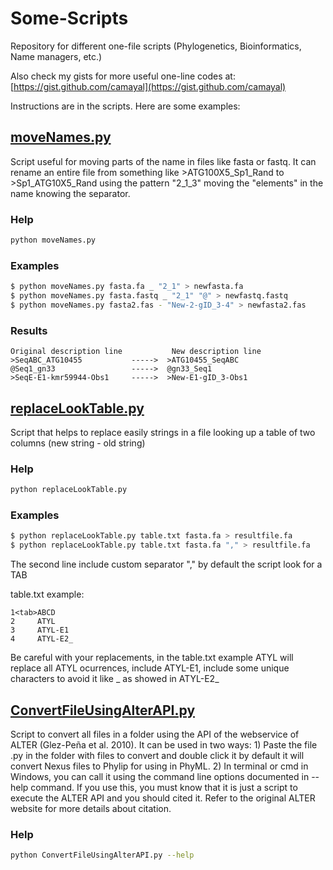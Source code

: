 # Some-Scripts
Repository for different one-file scripts (Phylogenetics, Bioinformatics, Name managers, etc.)

Also check my gists for more useful one-line codes at: [https://gist.github.com/camayal](https://gist.github.com/camayal)

Instructions are in the scripts. Here are some examples:

## [moveNames.py](https://raw.githubusercontent.com/camayal/Some-Scripts/master/moveNames.py)
Script useful for moving parts of the name in files like fasta or fastq. It can rename an entire file from something like >ATG100X5_Sp1_Rand to >Sp1_ATG10X5_Rand using the pattern "2_1_3" moving the "elements" in the name knowing the separator.

### Help
```bash
python moveNames.py
```

### Examples
```bash
$ python moveNames.py fasta.fa _ "2_1" > newfasta.fa
$ python moveNames.py fasta.fastq _ "2_1" "@" > newfastq.fastq
$ python moveNames.py fasta2.fas - "New-2-gID_3-4" > newfasta2.fas
```
### Results
```
Original description line           New description line
>SeqABC_ATG10455           ----->  >ATG10455_SeqABC
@Seq1_gn33                 ----->  @gn33_Seq1
>SeqE-E1-kmr59944-Obs1     ----->  >New-E1-gID_3-Obs1
```



## [replaceLookTable.py](https://raw.githubusercontent.com/camayal/Some-Scripts/master/replaceLookTable.py)
Script that helps to replace easily strings in a file looking up a table of two columns (new string - old string)

### Help
```bash
python replaceLookTable.py
```

### Examples
```bash
$ python replaceLookTable.py table.txt fasta.fa > resultfile.fa
$ python replaceLookTable.py table.txt fasta.fa "," > resultfile.fa
```
The second line include custom separator "," by default the script look for a TAB

table.txt example:
```
1<tab>ABCD
2     ATYL
3     ATYL-E1
4     ATYL-E2_
```
Be careful with your replacements, in the table.txt example ATYL will replace all ATYL ocurrences, include ATYL-E1, include some unique characters to avoid it like _ as showed in ATYL-E2_


## [ConvertFileUsingAlterAPI.py](https://raw.githubusercontent.com/camayal/Some-Scripts/master/ConvertFileUsingAlterAPI.py)
Script to convert all files in a folder using the API of the webservice of ALTER (Glez-Peña et al. 2010). It can be used in two ways: 1) Paste the file .py in the folder with files to convert and double click it by default it will convert Nexus files to Phylip for using in PhyML. 2) In terminal or cmd in Windows, you can call it using the command line options documented in --help command. If you use this, you must know that it is just a script to execute the ALTER API and you should cited it. Refer to the original ALTER website for more details about citation.

### Help
```bash
python ConvertFileUsingAlterAPI.py --help
```
